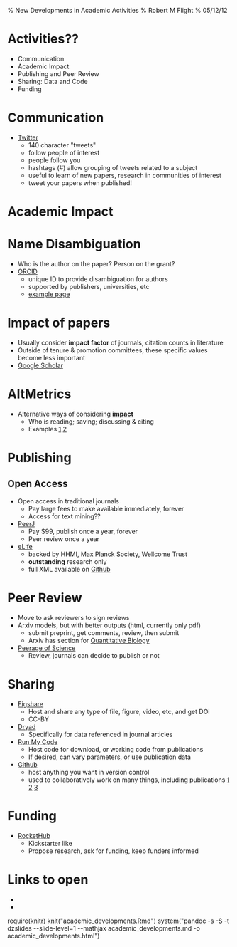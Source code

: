 % New Developments in Academic Activities
% Robert M Flight
% 05/12/12




# Activities??

 * Communication
 * Academic Impact
 * Publishing and Peer Review
 * Sharing: Data and Code
 * Funding
 

# Communication

 * [Twitter](https://twitter.com/rmflight)
     * 140 character "tweets"
     * follow people of interest
     * people follow you
     * hashtags (#) allow grouping of tweets related to a subject
     * useful to learn of new papers, research in communities of interest
     * tweet your papers when published!

# Academic Impact


# Name Disambiguation

 * Who is the author on the paper? Person on the grant?
 * [ORCID](http://orcid.org)
     * unique ID to provide disambiguation for authors
     * supported by publishers, universities, etc
     * [example page](https://orcid.org/0000-0001-8141-7788)
     

# Impact of papers

 * Usually consider **impact factor** of journals, citation counts in literature
 * Outside of tenure & promotion committees, these specific values become less important
 * [Google Scholar](http://scholar.google.com/citations?user=G8bFNwYAAAAJ&hl=en)


# AltMetrics
 * Alternative ways of considering **[impact](http://altmetrics.org/tools/)**
     * Who is reading; saving; discussing & citing
     * Examples [1]()  [2]()
   

# Publishing

## Open Access

 * Open access in traditional journals
     * Pay large fees to make available immediately, forever
     * Access for text mining??
 * [PeerJ](http://peerj.org)
     * Pay $99, publish once a year, forever
     * Peer review once a year
 * [eLife](http://www.elifesciences.org/the-journal/)
     * backed by HHMI, Max Planck Society, Wellcome Trust
     * **outstanding** research only
     * full XML available on [Github](https://github.com/elifesciences/elife-articles)
 
# Peer Review

 * Move to ask reviewers to sign reviews
 * Arxiv models, but with better outputs (html, currently only pdf)
     * submit preprint, get comments, review, then submit
     * Arxiv has section for [Quantitative Biology](http://arxiv.org/list/q-bio/new)
 * [Peerage of Science](http://www.peerageofscience.org/)
     * Review, journals can decide to publish or not
     
# Sharing

 * [Figshare](http://figshare.com/)
     * Host and share any type of file, figure, video, etc, and get DOI
     * CC-BY
 * [Dryad](http://datadryad.org/)
     * Specifically for data referenced in journal articles
 * [Run My Code](http://www.runmycode.org/CompanionSite/)
     * Host code for download, or working code from publications
     * If desired, can vary parameters, or use publication data
 * [Github](https://github.com/)
     * host anything you want in version control
     * used to collaboratively work on many things, including publications [1](https://github.com/PhDP/article_preprint/blob/master/ms.tex) [2](https://github.com/cwcon/push) [3](http://rmflight.github.com/affyMM/)
     
# Funding

 * [RocketHub](http://www.rockethub.com/projects/11106-crowdsourcing-discovery)
     * Kickstarter like
     * Propose research, ask for funding, keep funders informed
     
# Links to open

 * 
 * 
 
 require(knitr)
 knit("academic_developments.Rmd")
 system("pandoc -s -S -t dzslides --slide-level=1 --mathjax academic_developments.md -o academic_developments.html")
